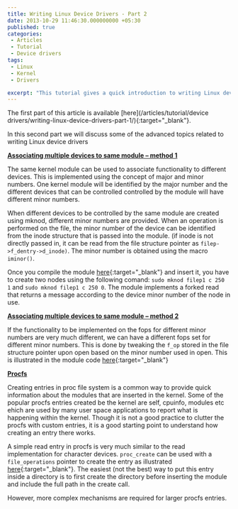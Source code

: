 ```yaml
---
title: Writing Linux Device Drivers - Part 2
date: 2013-10-29 11:46:30.000000000 +05:30
published: true 
categories: 
 - Articles
 - Tutorial
 - Device drivers
tags: 
 - Linux
 - Kernel
 - Drivers

excerpt: "This tutorial gives a quick introduction to writing Linux device drivers. [Part 2]"
---
```


<style>
div {
    text-align: justify;
    text-justify: inter-word;
}
</style>

The first part of this article is available [here](/articles/tutorial/device drivers/writing-linux-device-drivers-part-1/){:target="_blank"}.

In this second part we will discuss some of the advanced topics related to writing Linux device drivers

<b><u>Associating multiple devices to same module – method 1</u></b>

The same kernel module can be used to associate functionality to different devices. This is implemented using the concept of major and minor numbers. One kernel module will be identified by the major number and the different devices that can be controlled controlled by the module will have different minor numbers.

When different devices to be controlled by the same module are created using mknod, different minor numbers are provided. When an operation is performed on the file, the minor number of the device can be identified from the inode structure that is passed into the module. (if inode is not directly passed in, it can be read from the file structure pointer as `filep->f_dentry->d_inode)`. The minor number is obtained using the macro `iminor()`.

Once you compile the module [here](https://raw.github.com/vppillai/LinuxDeviceDrivers_WPArticle/master/filep/filep.c){:target="_blank"} and insert it, you have to create two nodes using the following comand: `sudo mknod filep1 c 250 1` and `sudo mknod filep1 c 250 0`. The module implements a forked read that returns a message according to the device minor number of the node in use.

<b><u>Associating multiple devices to same module – method 2</u></b>

If the functionality to be implemented on the fops for different minor numbers are very much different, we can have a different fops set for different minor numbers. This is done by tweaking the `f_op` stored in the file structure pointer upon open based on the minor number used in open. This is illustrated in the module code [here](https://raw.github.com/vppillai/LinuxDeviceDrivers_WPArticle/master/fops/fops.c){:target="_blank"}

<b><u>Procfs</u></b>

Creating entries in proc file system is a common way to provide quick information about the modules that are inserted in the kernel. Some of the popular procfs entries created be the kernel are self, cpuinfo, modules etc ehich are used by many user space applications to report what is happening within the kernel. Though it is not a good practice to clutter the procfs with custom entries, it is a good starting point to understand how creating an entry there works.

A simple read entry in procfs is very  much similar to the read implementation for character devices. `proc_create` can be used with a `file_operations` pointer to create the entry as illustrated [here](https://raw.github.com/vppillai/LinuxDeviceDrivers_WPArticle/master/procfs/procfs.c){:target="_blank"}. The easiest (not the best) way to put this entry inside a directory is to first create the directory before inserting the module and include the full path in the create call.

However, more complex mechanisms are required for larger procfs entries.
